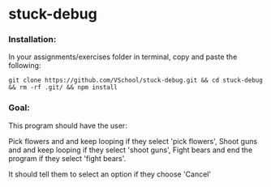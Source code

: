 # stuck-debug
### Installation:
In your assignments/exercises folder in terminal, copy and paste the following:

```
git clone https://github.com/VSchool/stuck-debug.git && cd stuck-debug && rm -rf .git/ && npm install
```

### Goal:
This program should have the user:

Pick flowers and and keep looping if they select 'pick flowers',
Shoot guns and and keep looping if they select 'shoot guns',
Fight bears and end the program if they select 'fight bears'. 

It should tell them to select an option if they choose 'Cancel'
